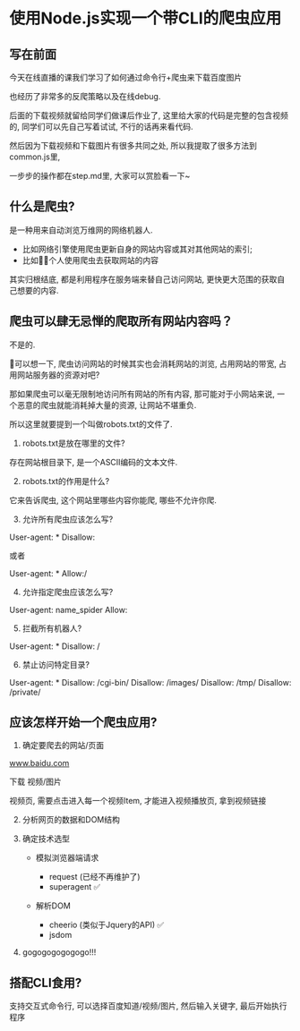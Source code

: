 # 使用Node.js实现一个带CLI的爬虫应用

## 写在前面

今天在线直播的课我们学习了如何通过命令行+爬虫来下载百度图片

也经历了非常多的反爬策略以及在线debug. 

后面的下载视频就留给同学们做课后作业了, 这里给大家的代码是完整的包含视频的, 同学们可以先自己写着试试, 不行的话再来看代码.

然后因为下载视频和下载图片有很多共同之处, 所以我提取了很多方法到common.js里, 

一步步的操作都在step.md里, 大家可以赏脸看一下~

## 什么是爬虫?

是一种用来自动浏览万维网的网络机器人.

* 比如网络引擎使用爬虫更新自身的网站内容或其对其他网站的索引;
* 比如个人使用爬虫去获取网站的内容

其实归根结底, 都是利用程序在服务端来替自己访问网站, 更快更大范围的获取自己想要的内容.

## 爬虫可以肆无忌惮的爬取所有网站内容吗？

不是的.

可以想一下, 爬虫访问网站的时候其实也会消耗网站的浏览, 占用网站的带宽, 占用网站服务器的资源对吧?

那如果爬虫可以毫无限制地访问所有网站的所有内容, 那可能对于小网站来说, 一个恶意的爬虫就能消耗掉大量的资源, 让网站不堪重负.

所以这里就要提到一个叫做robots.txt的文件了.

1. robots.txt是放在哪里的文件?

存在网站根目录下, 是一个ASCII编码的文本文件.

2. robots.txt的作用是什么?

它来告诉爬虫, 这个网站里哪些内容你能爬, 哪些不允许你爬.

3. 允许所有爬虫应该怎么写?

User-agent: *
Disallow:

或者

User-agent: *
Allow:/

4. 允许指定爬虫应该怎么写?

User-agent: name_spider
Allow:

5. 拦截所有机器人?

User-agent: *
Disallow: /

6. 禁止访问特定目录?

User-agent: *
Disallow: /cgi-bin/
Disallow: /images/
Disallow: /tmp/
Disallow: /private/


## 应该怎样开始一个爬虫应用?

1. 确定要爬去的网站/页面

www.baidu.com

下载 视频/图片

视频页, 需要点击进入每一个视频Item, 才能进入视频播放页, 拿到视频链接


2. 分析网页的数据和DOM结构

3. 确定技术选型

   * 模拟浏览器端请求 
     * request (已经不再维护了) 
     * superagent ✅
     
   * 解析DOM
     * cheerio (类似于Jquery的API) ✅
     * jsdom


4. gogogogogogogo!!!

## 搭配CLI食用?

支持交互式命令行, 可以选择百度知道/视频/图片, 然后输入关键字, 最后开始执行程序
